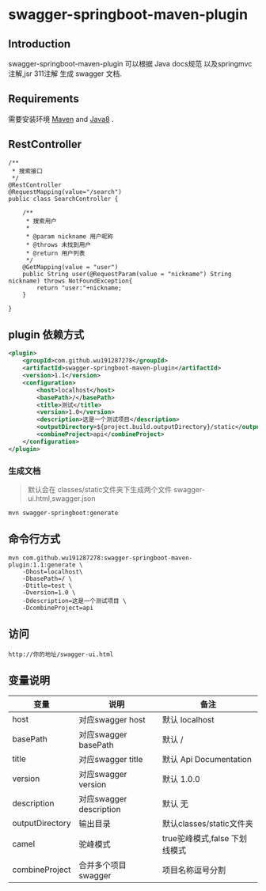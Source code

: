 # swagger-springboot-maven-plugin

## Introduction

swagger-springboot-maven-plugin 可以根据 Java docs规范 以及springmvc 注解,jsr 311注解 生成 swagger 文档.

## Requirements

需要安装环境 [Maven](https://maven.apache.org/)
and [Java8](https://www.oracle.com/technetwork/java/javase/downloads/jdk8-downloads-2133151.html) .


## RestController
```
/**
 * 搜索接口
 */
@RestController
@RequestMapping(value="/search")
public class SearchController {

    /**
     * 搜索用户
     *
     * @param nickname 用户昵称
     * @throws 未找到用户
     * @return 用户列表
     */
    @GetMapping(value = "user")
    public String user(@RequestParam(value = "nickname") String nickname) throws NotFoundException{
        return "user:"+nickname;
    }

}
```


## plugin 依赖方式

```xml
<plugin>
    <groupId>com.github.wu191287278</groupId>
    <artifactId>swagger-springboot-maven-plugin</artifactId>
    <version>1.1</version>
    <configuration>
        <host>localhost</host>
        <basePath>/</basePath>
        <title>测试</title>
        <version>1.0</version>
        <description>这是一个测试项目</description>
        <outputDirectory>${project.build.outputDirectory}/static</outputDirectory>
        <combineProject>api</combineProject>
    </configuration>
</plugin>
```


### 生成文档

> 默认会在 classes/static文件夹下生成两个文件 swagger-ui.html,swagger.json

```
mvn swagger-springboot:generate
```

## 命令行方式

```
mvn com.github.wu191287278:swagger-springboot-maven-plugin:1.1:generate \
    -Dhost=localhost\
    -DbasePath=/ \
    -Dtitle=test \
    -Dversion=1.0 \
    -Ddescription=这是一个测试项目 \
    -DcombineProject=api
```

## 访问

```
http://你的地址/swagger-ui.html
```

## 变量说明

|变量|说明|备注|
|---|---|---|
|host|对应swagger host|默认 localhost|
|basePath|对应swagger basePath|默认 /|
|title|对应swagger title|默认 Api Documentation|
|version|对应swagger version|默认 1.0.0|
|description|对应swagger description|默认 无|
|outputDirectory|输出目录|默认classes/static文件夹|
|camel|驼峰模式|true驼峰模式,false 下划线模式|
|combineProject|合并多个项目swagger|项目名称逗号分割|
